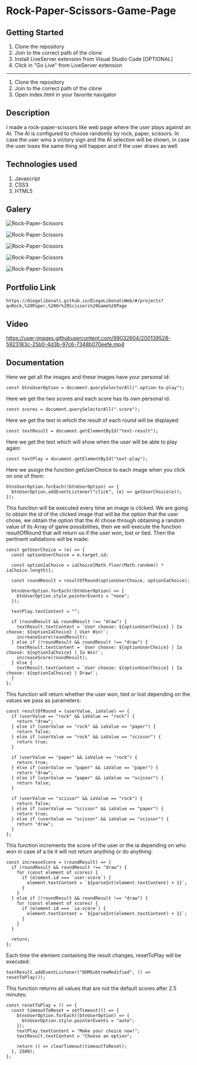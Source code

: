 # Rock-Paper-Scissors-Game-Page

## Getting Started

1. Clone the repository
2. Join to the correct path of the clone
3. Install LiveServer extension from Visual Studio Code [OPTIONAL]
4. Click in "Go Live" from LiveServer extension

---

1. Clone the repository
2. Join to the correct path of the clone
3. Open index.html in your favorite navigator

## Description

I made a rock-paper-scissors like web page where the user plays against an AI. The AI is configured to choose randomly by rock, paper, scissors. In case the user wins a victory sign and the AI selection will be shown, in case the user loses the same thing will happen and if the user draws as well.

## Technologies used

1. Javascript
2. CSS3
3. HTML5

## Galery

![Rock-Paper-Scissors](https://raw.githubusercontent.com/DiegoLibonati/DiegoLibonatiWeb/main/data/projects/Javascript/Imagenes/rcs2-0.jpg)

![Rock-Paper-Scissors](https://raw.githubusercontent.com/DiegoLibonati/DiegoLibonatiWeb/main/data/projects/Javascript/Imagenes/rcs2-1.jpg)

![Rock-Paper-Scissors](https://raw.githubusercontent.com/DiegoLibonati/DiegoLibonatiWeb/main/data/projects/Javascript/Imagenes/rcs2-2.jpg)

![Rock-Paper-Scissors](https://raw.githubusercontent.com/DiegoLibonati/DiegoLibonatiWeb/main/data/projects/Javascript/Imagenes/rcs2-3.jpg)

![Rock-Paper-Scissors](https://raw.githubusercontent.com/DiegoLibonati/DiegoLibonatiWeb/main/data/projects/Javascript/Imagenes/rcs2-4.jpg)

## Portfolio Link

`https://diegolibonati.github.io/DiegoLibonatiWeb/#/projects?q=Rock,%20Paper,%20Or%20Scissors%20Game%20Page`

## Video

https://user-images.githubusercontent.com/99032604/200139528-5923183c-25b0-4d3b-97c6-7348b070eefe.mp4

## Documentation

Here we get all the images and these images have your personal id:

```
const btnsUserOption = document.querySelectorAll(".option-to-play");
```

Here we get the two scores and each score has its own personal id:

```
const scores = document.querySelectorAll(".score");
```

Here we get the text in which the result of each round will be displayed:

```
const textResult = document.getElementById("text-result");
```

Here we get the text which will show when the user will be able to play again:

```
const textPlay = document.getElementById("text-play");
```

Here we assign the function getUserChoice to each image when you click on one of them:

```
btnsUserOption.forEach((btnUserOption) => {
  btnUserOption.addEventListener("click", (e) => getUserChoice(e));
});
```

This function will be executed every time an image is clicked. We are going to obtain the id of the clicked image that will be the option that the user chose, we obtain the option that the AI chose through obtaining a random value of its Array of game possibilities, then we will execute the function resultOfRound that will return us if the user won, lost or tied. Then the pertinent validations will be made:

```
const getUserChoice = (e) => {
  const optionUserChoice = e.target.id;

  const optionIaChoice = iaChoice[Math.floor(Math.random() * iaChoice.length)];

  const roundResult = resultOfRound(optionUserChoice, optionIaChoice);

  btnsUserOption.forEach((btnUserOption) => {
    btnUserOption.style.pointerEvents = "none";
  });

  textPlay.textContent = "";

  if (roundResult && roundResult !== "draw") {
    textResult.textContent = `User choose: ${optionUserChoice} | Ia choose: ${optionIaChoice} | User Win!`;
    increaseScore(roundResult);
  } else if (!roundResult && roundResult !== "draw") {
    textResult.textContent = `User choose: ${optionUserChoice} | Ia choose: ${optionIaChoice} | Ia Win!`;
    increaseScore(roundResult);
  } else {
    textResult.textContent = `User choose: ${optionUserChoice} | Ia choose: ${optionIaChoice} | Draw!`;
  }
};
```

This function will return whether the user won, tied or lost depending on the values we pass as parameters:

```
const resultOfRound = (userValue, iaValue) => {
  if (userValue == "rock" && iaValue == "rock") {
    return "draw";
  } else if (userValue == "rock" && iaValue == "paper") {
    return false;
  } else if (userValue == "rock" && iaValue == "scissor") {
    return true;
  }

  if (userValue == "paper" && iaValue == "rock") {
    return true;
  } else if (userValue == "paper" && iaValue == "paper") {
    return "draw";
  } else if (userValue == "paper" && iaValue == "scissor") {
    return false;
  }

  if (userValue == "scissor" && iaValue == "rock") {
    return false;
  } else if (userValue == "scissor" && iaValue == "paper") {
    return true;
  } else if (userValue == "scissor" && iaValue == "scissor") {
    return "draw";
  }
};
```

This function increments the score of the user or the ia depending on who won in case of a tie it will not return anything or do anything:

```
const increaseScore = (roundResult) => {
  if (roundResult && roundResult !== "draw") {
    for (const element of scores) {
      if (element.id === `user-score`) {
        element.textContent = `${parseInt(element.textContent) + 1}`;
      }
    }
  } else if (!roundResult && roundResult !== "draw") {
    for (const element of scores) {
      if (element.id === `ia-score`) {
        element.textContent = `${parseInt(element.textContent) + 1}`;
      }
    }
  }

  return;
};
```

Each time the element containing the result changes, resetToPlay will be executed:

```
textResult.addEventListener("DOMSubtreeModified", () => resetToPlay());
```

This function returns all values that are not the default scores after 2.5 minutes:

```
const resetToPlay = () => {
  const timeoutToReset = setTimeout(() => {
    btnsUserOption.forEach((btnUserOption) => {
      btnUserOption.style.pointerEvents = "auto";
    });
    textPlay.textContent = "Make your choice now!";
    textResult.textContent = "Choose an option";

    return () => clearTimeout(timeoutToReset);
  }, 2500);
};
```
